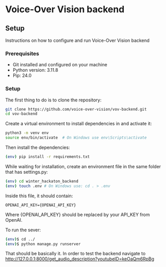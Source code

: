 # Voice-Over Vision backend

## Setup
Instructions on how to configure and run Voice-Over Vision backend

### Prerequisites
- Git installed and configured on your machine
- Python version: 3.11.8
- Pip: 24.0

### Setup
The first thing to do is to clone the repository:

```sh
git clone https://github.com/voice-over-vision/vov-backend.git
cd vov-backend
```


Create a virtual environment to install dependencies in and activate it:

```sh
python3 -m venv env
source env/bin/activate  # On Windows use env\Scripts\activate
```

Then install the dependencies:

```sh
(env) pip install -r requirements.txt
```

While waiting for installation, create an environment file in the same folder that has settings.py:

```sh
(env) cd winter_hackaton_backend
(env) touch .env # On Windows use: cd . > .env
```
Inside this file, it should contain:

```
OPENAI_API_KEY={OPENAI_API_KEY}
```

Where {OPENAI_API_KEY} should be replaced by your API_KEY from OpenAI.

To run the sever:
```sh
(env)$ cd ../
(env)$ python manage.py runserver
```
That should be basically it. In order to test the backend navigate to http://127.0.0.1:8000/get_audio_description?youtubeID=keOaQm6RpBg
